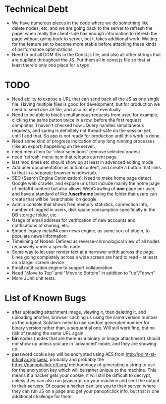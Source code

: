 # Technical Debt
* We have numerous places in the code where we do something like delete nodes, etc, and we are going back to the server to refresh the page, when really the client-side has enough information to refresh the page without going back to server, but it takes additional work. Waiting for the feature set to become more stable before attacking these kinds of performance optimizations.
* Need to put all DOM IDs in the Const.js file, and also all other strings that are dupliate throughout the JS. Put them all in const.js file so that at least there's only one place for a typo.

# TODO
* Need ability to expose a URL that can send back all the JS as one single file. Having multiple files is good for development, but for production we need to send one JS file, and also minify it eventually.
* Need to be able to block simultaneous requests from user, for example, clicking the same button twice in a row, before the first request completes. I haven't checked how JQuery handles simultaneous requests, and spring is definitely not thread-safe on the session yet, until I add that. So app is not ready for production until this work is done.
* Need some kind of progress indication of any long running processes (like an export) happening on the server.
* need menu item for 'clear selections' (remove selected nodes)
* need 'refresh' menu item that reloads current page.
* last mod times etc should show up at least in advanced editing mode
* Add user documentation as actual content, and create a button that links to that in a separate browser window/tab.
* SEO (Search Engine Optimization): Need to make home page detect Google web crawler, and expose urls that include mainly the home page of meta64 content but also allows WebCrawling of **one** page per user, and have a standard of like **/user/home** being the folder that users can create that will be 'searchable' on google.
* Admin console that shows free memory statistics, connection info, number of logged in users, disk space consumption specifically in the DB storage folder, etc.
* Usage of email address for verification of new accounts and notifications of sharing, etc..
* Embed legacy meta64.com news engine, as some sort of plugin, to populate news information.
* Timelining of Nodes: Defined as reverse-chronological view of all nodes recursively under a specific node.
* Some way to let user render text at a narrower width across the page. Lines going completely across a wide screen are hard to read - at least on a larger screen device
* Email notification engine to support collaboration
* Need "Move to Top" and "Move to Bottom" in addition to "up"/"down"
* More JUnit unit tests.

# List of Known Bugs
* after uploading attachment image, viewing it, then deleting it, and uploading another, browser caching us using the
same version number as the original. Solution: need to use random generated number for binary version rather than, a
sequential one. Will still work fine, but no risk of reusing the same URL again.
* **bin** nodes (nodes that are there as a binary or image attachment) should not show up unless you are in 'advanced' mode, and they are showing up.
* password cookie key will be encrypted using AES from http://point-at-infinity.org/jsaes/, probably and probably the
https://panopticlick.eff.org/ methodology of generating a string to use for the encryption key which will be rather unique to the machine. This means if a hacker gets your cookie, it will still be difficult to decrypt, unless they can also run javascript on your machine and sent the output to their servers. Of course a hacker can lure you to their server, where they can run JS on a page and get your panopticlick info, but that is one additional challenge for them.
